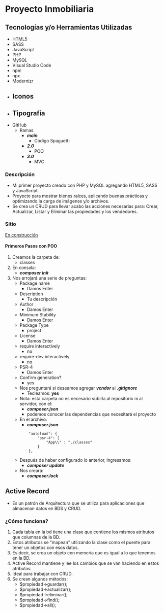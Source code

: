 # Proyecto Inmobiliaria

## Tecnologías y/o Herramientas Utilizadas

- HTML5
- SASS
- JavaScript
- PHP
- MySQL
- VIsual Studio Code
- npm
- npx
- Modernizr
- Iconos
    -
- Tipografía
    -
- GitHub
    - Ramas
        - **_main_**
            - Código Spaguetti
        - **_2.0_**
            - POO
        - **_3.0_**
            - MVC

### Descripción

- Mi primer proyecto creado con PHP y MySQL agregando HTML5, SASS y JavaScript.
- Proyecto para mostrar bienes raíces, aplicando buenas prácticas y optimizando la carga de imágenes y/o archivos.
- Se crea un CRUD para llevar acabo las acciones necesarias para: Crear, Actualizar, Listar y Eliminar las propiedades y los vendedores.

### Sitio

[En construcción](...)

#### Primeros Pasos con POO

1. Creamos la carpeta de:
    - classes
1. En consola:
    - **_composer init_**
1. Nos arrojará una serie de preguntas:
    - Package name
        - Damos Enter
    - Description
        - Tu descripción
    - Author
        - Damos Enter
    - Minimum Stability
        - Damos Enter
    - Package Type
        - project
    - License
        - Damos Enter
    - require interactively
        - no
    - require-dev interactively
        - no
    - PSR-4
        - Damos Enter
    - Confirm generation?
        - yes
    - Nos preguntará si deseamos agregar **_vendor_** al **_.gitignore_**
        - Tecleamos: **yes**
    - Nota: esta carpeta no es necesario subirla al repositorio ni al servidor, con el:
        - **_composer.json_**
        - podemos conocer las dependencias que necesitará el proyecto
    - En el archivo:
        - **_composer.json_**
        ```
            "autoload": {
                "psr-4": {
                    "App\\" : "./classes"
                }
            },
        ```
    - Después de haber configurado lo anterior, ingresamos:
        - **_composer update_**
    - Nos creará:
        - **_composer.lock_**

## Active Record

- Es un patrón de Arquitectura que se utiliza para aplicaciones que almacenan datos en BDS y CRUD.

### ¿Cómo funciona?

1. Cada tabla en la bd tiene una clase que contiene los mismos atributos que columnas de la BD.
1. Estos atributos se "mapean" utilizando la clase como el puente para tener un objetos con esos datos.
1. Es decir, se crea un objeto cen memoria que es igual a lo que tenemos en la BD.
1. Active Record mantiene y lee los cambios que se van haciendo en estos atributos.
1. Ideal para trabajar con CRUD.
1. Se crean algunos métodos:
    - $propiedad->guardar();
    - $propiedad->actualizar();
    - $propiedad->eliminar();
    - $propiedad->find();
    - $propiedad->all();

